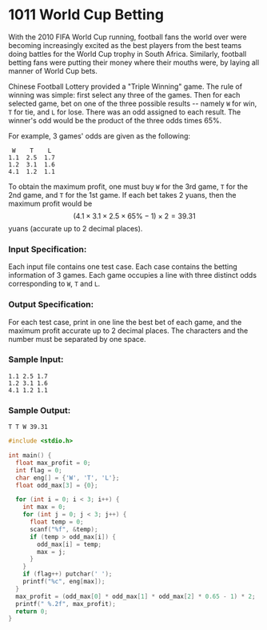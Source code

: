 # 1011 World Cup Betting
With the 2010 FIFA World Cup running, football fans the world over were becoming increasingly excited as the best players from the best teams doing battles for the World Cup trophy in South Africa. Similarly, football betting fans were putting their money where their mouths were, by laying all manner of World Cup bets.

Chinese Football Lottery provided a "Triple Winning" game. The rule of winning was simple: first select any three of the games. Then for each selected game, bet on one of the three possible results -- namely `W` for win, `T` for tie, and `L` for lose. There was an odd assigned to each result. The winner's odd would be the product of the three odds times 65%.

For example, 3 games' odds are given as the following:
```
 W    T    L
1.1  2.5  1.7
1.2  3.1  1.6
4.1  1.2  1.1
```

To obtain the maximum profit, one must buy `W` for the 3rd game, `T` for the 2nd game, and `T` for the 1st game. If each bet takes 2 yuans, then the maximum profit would be $$(4.1\times 3.1\times 2.5\times 65\%-1)\times 2 = 39.31$$ yuans (accurate up to 2 decimal places).

### Input Specification:

Each input file contains one test case. Each case contains the betting information of 3 games. Each game occupies a line with three distinct odds corresponding to `W`, `T` and `L`.

### Output Specification:

For each test case, print in one line the best bet of each game, and the maximum profit accurate up to 2 decimal places. The characters and the number must be separated by one space.

### Sample Input:
```in
1.1 2.5 1.7
1.2 3.1 1.6
4.1 1.2 1.1
```

### Sample Output:
```out
T T W 39.31
```

```cpp
#include <stdio.h>

int main() {
  float max_profit = 0;
  int flag = 0;
  char eng[] = {'W', 'T', 'L'};
  float odd_max[3] = {0};

  for (int i = 0; i < 3; i++) {
    int max = 0;
    for (int j = 0; j < 3; j++) {
      float temp = 0;
      scanf("%f", &temp);
      if (temp > odd_max[i]) {
        odd_max[i] = temp;
        max = j;
      }
    }
    if (flag++) putchar(' ');
    printf("%c", eng[max]);
  }
  max_profit = (odd_max[0] * odd_max[1] * odd_max[2] * 0.65 - 1) * 2;
  printf(" %.2f", max_profit);
  return 0;
}
```
